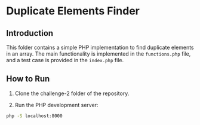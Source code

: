 # Duplicate Elements Finder

## Introduction

This folder contains a simple PHP implementation to find duplicate elements in an array. The main functionality is implemented in the `functions.php` file, and a test case is provided in the `index.php` file.

## How to Run

1. Clone the challenge-2 folder of the repository.

2. Run the PHP development server:
  ```bash
  php -S localhost:8000
  ```